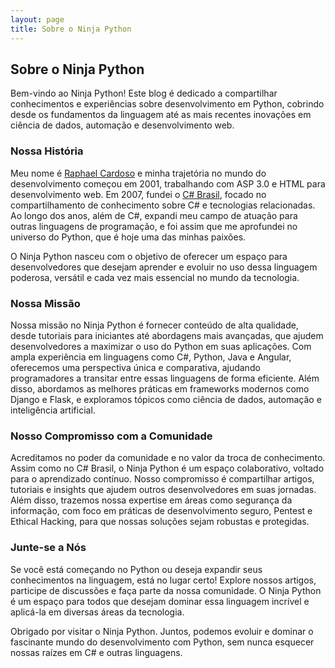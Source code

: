 ```yaml
---
layout: page  
title: Sobre o Ninja Python  
---
```


## Sobre o Ninja Python

Bem-vindo ao Ninja Python! Este blog é dedicado a compartilhar conhecimentos e experiências sobre desenvolvimento em Python, cobrindo desde os fundamentos da linguagem até as mais recentes inovações em ciência de dados, automação e desenvolvimento web.

### Nossa História

Meu nome é [Raphael Cardoso](https://www.linkedin.com/in/ferronicardoso/) e minha trajetória no mundo do desenvolvimento começou em 2001, trabalhando com ASP 3.0 e HTML para desenvolvimento web. Em 2007, fundei o [C# Brasil](https://csharpbrasil.com.br), focado no compartilhamento de conhecimento sobre C# e tecnologias relacionadas. Ao longo dos anos, além de C#, expandi meu campo de atuação para outras linguagens de programação, e foi assim que me aprofundei no universo do Python, que é hoje uma das minhas paixões.

O Ninja Python nasceu com o objetivo de oferecer um espaço para desenvolvedores que desejam aprender e evoluir no uso dessa linguagem poderosa, versátil e cada vez mais essencial no mundo da tecnologia.

### Nossa Missão

Nossa missão no Ninja Python é fornecer conteúdo de alta qualidade, desde tutoriais para iniciantes até abordagens mais avançadas, que ajudem desenvolvedores a maximizar o uso do Python em suas aplicações. Com ampla experiência em linguagens como C#, Python, Java e Angular, oferecemos uma perspectiva única e comparativa, ajudando programadores a transitar entre essas linguagens de forma eficiente. Além disso, abordamos as melhores práticas em frameworks modernos como Django e Flask, e exploramos tópicos como ciência de dados, automação e inteligência artificial.

### Nosso Compromisso com a Comunidade

Acreditamos no poder da comunidade e no valor da troca de conhecimento. Assim como no C# Brasil, o Ninja Python é um espaço colaborativo, voltado para o aprendizado contínuo. Nosso compromisso é compartilhar artigos, tutoriais e insights que ajudem outros desenvolvedores em suas jornadas. Além disso, trazemos nossa expertise em áreas como segurança da informação, com foco em práticas de desenvolvimento seguro, Pentest e Ethical Hacking, para que nossas soluções sejam robustas e protegidas.

### Junte-se a Nós

Se você está começando no Python ou deseja expandir seus conhecimentos na linguagem, está no lugar certo! Explore nossos artigos, participe de discussões e faça parte da nossa comunidade. O Ninja Python é um espaço para todos que desejam dominar essa linguagem incrível e aplicá-la em diversas áreas da tecnologia.

Obrigado por visitar o Ninja Python. Juntos, podemos evoluir e dominar o fascinante mundo do desenvolvimento com Python, sem nunca esquecer nossas raízes em C# e outras linguagens.

